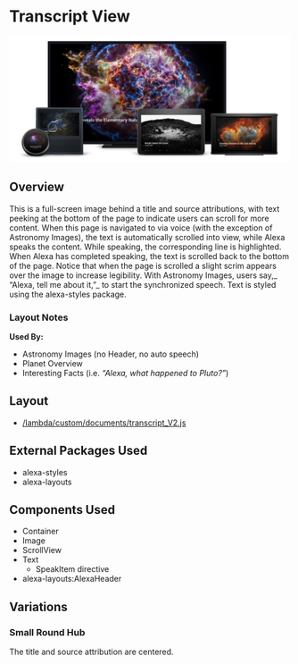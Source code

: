 # Transcript View

<img src='images/familyphoto-transcript.jpg' alt='Alexa Devices Family | Transcript' />

## Overview

This is a full-screen image behind a title and source attributions, with text peeking at the bottom of the page to indicate users can scroll for more content. When this page is navigated to via voice (with the exception of Astronomy Images), the text is automatically scrolled into view, while Alexa speaks the content. While speaking, the corresponding line is highlighted. When Alexa has completed speaking, the text is scrolled back to the bottom of the page. Notice that when the page is scrolled a slight scrim appears over the image to increase legibility. With Astronomy Images, users say,_ “Alexa, tell me about it,”_ to start the synchronized speech. Text is styled using the alexa-styles package.

### Layout Notes

**Used By:**

- Astronomy Images (no Header, no auto speech)
- Planet Overview
- Interesting Facts (i.e. _“Alexa, what happened to Pluto?”_)

## Layout

- [/lambda/custom/documents/transcript_V2.js](../lambda/custom/documents/transcript_V2.js)

## External Packages Used

- alexa-styles
- alexa-layouts

## Components Used

- Container
- Image
- ScrollView
- Text
  - SpeakItem directive
- alexa-layouts:AlexaHeader

## Variations

### Small Round Hub

The title and source attribution are centered.

